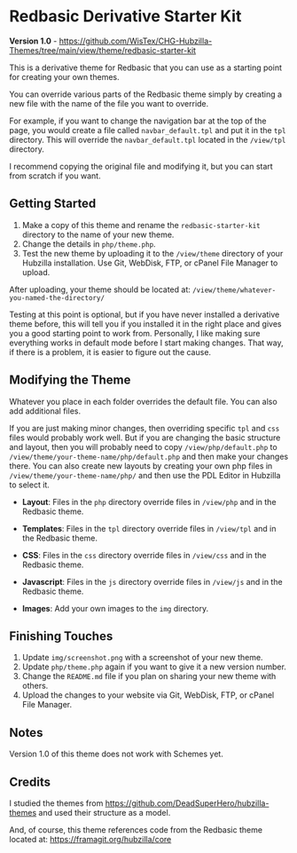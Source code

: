 # Redbasic Derivative Starter Kit

**Version 1.0** - https://github.com/WisTex/CHG-Hubzilla-Themes/tree/main/view/theme/redbasic-starter-kit

This is a derivative theme for Redbasic that you can use as a starting point for creating your own themes.

You can override various parts of the Redbasic theme simply by creating a new file with the name of the file you want to override.

For example, if you want to change the navigation bar at the top of the page, you would create a file called `navbar_default.tpl` and put it in the `tpl` directory. This will override the `navbar_default.tpl` located in the `/view/tpl` directory. 

I recommend copying the original file and modifying it, but you can start from scratch if you want.

## Getting Started

1. Make a copy of this theme and rename the `redbasic-starter-kit` directory to the name of your new theme.
2. Change the details in `php/theme.php`.
3. Test the new theme by uploading it to the `/view/theme` directory of your Hubzilla installation. Use Git, WebDisk, FTP, or cPanel File Manager to upload.

After uploading, your theme should be located at: `/view/theme/whatever-you-named-the-directory/`

Testing at this point is optional, but if you have never installed a derivative theme before, this will tell you if you installed it in the right place and gives you a good starting point to work from. Personally, I like making sure everything works in default mode before I start making changes. That way, if there is a problem, it is easier to figure out the cause.

## Modifying the Theme

Whatever you place in each folder overrides the default file. You can also add additional files.

If you are just making minor changes, then overriding specific `tpl` and `css` files would probably work well. But if you are changing the basic structure and layout, then you will probably need to copy `/view/php/default.php` to `/view/theme/your-theme-name/php/default.php` and then make your changes there. You can also create new layouts by creating your own php files in `/view/theme/your-theme-name/php/` and then use the PDL Editor in Hubzilla to select it.

- **Layout**: Files in the `php` directory override files in `/view/php` and in the Redbasic theme.
- **Templates**: Files in the `tpl` directory override files in `/view/tpl` and in the Redbasic theme.

- **CSS**: Files in the `css` directory override files in `/view/css` and in the Redbasic theme.
- **Javascript**: Files in the `js` directory override files in `/view/js` and in the Redbasic theme.
- **Images**: Add your own images to the `img` directory.

## Finishing Touches

1. Update `img/screenshot.png` with a screenshot of your new theme.
2. Update `php/theme.php` again if you want to give it a new version number.
3. Change the `README.md` file if you plan on sharing your new theme with others.
4. Upload the changes to your website via Git, WebDisk, FTP, or cPanel File Manager.

## Notes

Version 1.0 of this theme does not work with Schemes yet. 

## Credits

I studied the themes from https://github.com/DeadSuperHero/hubzilla-themes and used their structure as a model. 

And, of course, this theme references code from the Redbasic theme located at: https://framagit.org/hubzilla/core

